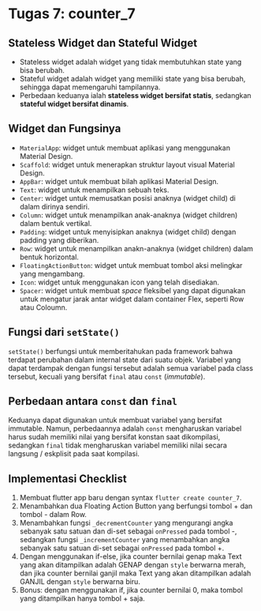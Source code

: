 # **Tugas 7: counter_7**

## Stateless Widget dan Stateful Widget
- Stateless widget adalah widget yang tidak membutuhkan state yang bisa berubah.
- Stateful widget adalah widget yang memiliki state yang bisa berubah, sehingga dapat memengaruhi tampilannya.
- Perbedaan keduanya ialah **stateless widget bersifat statis**, sedangkan **stateful widget bersifat dinamis**.

## Widget dan Fungsinya
- `MaterialApp`: widget untuk membuat aplikasi yang menggunakan Material Design.
- `Scaffold`: widget untuk menerapkan struktur layout visual Material Design.
- `AppBar`: widget untuk membuat bilah aplikasi Material Design.
- `Text`: widget untuk menampilkan sebuah teks.
- `Center`: widget untuk memusatkan posisi anaknya (widget child) di dalam dirinya sendiri.
- `Column`: widget untuk menampilkan anak-anaknya (widget children) dalam bentuk vertikal.
- `Padding`: widget untuk menyisipkan anaknya (widget child) dengan padding yang diberikan. 
- `Row`: widget untuk menampilkan anakn-anaknya (widget children) dalam bentuk horizontal.
- `FloatingActionButton`: widget untuk membuat tombol aksi melingkar yang mengambang.
- `Icon`: widget untuk menggunakan icon yang telah disediakan.
- `Spacer`: widget untuk membuat *space* fleksibel yang dapat digunakan untuk mengatur jarak antar widget dalam container Flex, seperti Row atau Coloumn.

## Fungsi dari `setState()`
`setState()` berfungsi untuk memberitahukan pada framework bahwa terdapat perubahan dalam internal state dari suatu objek.
Variabel yang dapat terdampak dengan fungsi tersebut adalah semua variabel pada class tersebut, kecuali yang bersifat `final` atau `const` (*immutable*). 

## Perbedaan antara `const` dan `final`
Keduanya dapat digunakan untuk membuat variabel yang bersifat immutable. Namun, perbedaannya adalah `const` mengharuskan variabel harus sudah memiliki nilai yang bersifat konstan saat dikompilasi, sedangkan `final` tidak mengharuskan variabel memiliki nilai secara langsung / eskplisit pada saat kompilasi.

## Implementasi Checklist
1. Membuat flutter app baru dengan syntax `flutter create counter_7`.
2. Menambahkan dua Floating Action Button yang berfungsi tombol + dan tombol - dalam Row.
3. Menambahkan fungsi `_decrementCounter` yang mengurangi angka sebanyak satu satuan dan di-set sebagai `onPressed` pada tombol -, sedangkan fungsi `_incrementCounter` yang menambahkan angka sebanyak satu satuan di-set sebagai `onPressed` pada tombol +.
4. Dengan menggunakan if-else, jika counter bernilai genap maka Text yang akan ditampilkan adalah GENAP dengan `style` berwarna merah, dan jika counter bernilai ganjil maka Text yang akan ditampilkan adalah GANJIL dengan `style` berwarna biru.
5. Bonus: dengan menggunakan if, jika counter bernilai 0, maka tombol yang ditampilkan hanya tombol + saja.